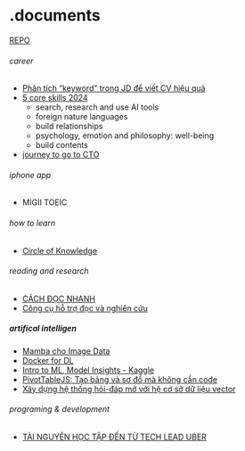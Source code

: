 # .documents
[REPO](https://uithcm-my.sharepoint.com/personal/22521178_ms_uit_edu_vn/_layouts/15/onedrive.aspx?login_hint=22521178%40ms%2Euit%2Eedu%2Evn&id=%2Fpersonal%2F22521178%5Fms%5Fuit%5Fedu%5Fvn%2FDocuments%2FRepo&view=0)

###### career 
- [Phân tích “keyword” trong JD để viết CV hiệu quả](https://topdev.vn/blog/tim-keyword-trong-jd/)
- [5 core skills 2024](https://topdev.vn/blog/ky-nang-can-trang-bi-cho-2024/?utm_source=facebook&utm_medium=post&utm_campaign=topdev&utm_term=blog&utm_content=b_ky-nang-can-trang-bi-cho-2024&fbclid=IwAR3EbhMBdnqM5limb-YfBxaU_MPz6ds6_WdHiITQ7X-MGJkEMIpywFC1zy4)
  - search, research and use AI tools
  - foreign nature languages
  - build relationships
  - psychology, emotion and philosophy: well-being 
  - build contents
- [journey to go to CTO](https://www.youtube.com/watch?v=mmHNowW8l-Y&t=8s)

###### iphone app
- MIGII TOEIC 

###### how to learn
- [Circle of Knowledge]()
  
###### reading and research
- [CÁCH ĐỌC NHANH](https://www.facebook.com/groups/594306492570157/?multi_permalinks=792430142757790&ref=share)
- [Công cụ hỗ trợ đọc và nghiên cứu]()
  
##### artifical intelligen 
- [Mamba cho Image Data](https://www.facebook.com/groups/aivietnam.edu.vn/permalink/1850492688742363/?mibextid=K35XfP) 
- [Docker for DL](https://www.facebook.com/groups/miaigroup/permalink/1595955991175667/?mibextid=K35XfP)
- [Intro to ML, Model Insights - Kaggle](https://www.kaggle.com/learn)
- [PivotTableJS: Tạo bảng và sơ đồ mà không cần code](https://github.com/nicolaskruchten/pivottable?fbclid=IwAR1mTagmxkNWiq7AOqWd6CAt-0_5uRMMcUQWgXSUgYK7h0ueV7webrmys-w)
- [Xây dựng hệ thống hỏi-đáp mở với hệ cơ sở dữ liệu vector](https://www.facebook.com/groups/520212065449550/permalink/1587956062008473/)

###### programing & development 
- [TÀI NGUYÊN HỌC TẬP ĐẾN TỪ TECH LEAD UBER](https://github.com/charlax/professional-programming?fbclid=IwAR3n49q5vTIboDzhLDM3hdBvaxIKKhnc9WTu_bBLbGwg7HDLq4TQv9QsonY)

